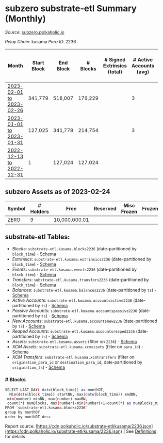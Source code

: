 # subzero substrate-etl Summary (Monthly)

_Source_: [subzero.polkaholic.io](https://subzero.polkaholic.io)

*Relay Chain*: kusama
*Para ID*: 2236



| Month | Start Block | End Block | # Blocks | # Signed Extrinsics (total) | # Active Accounts (avg) | # Addresses with Balances (max) | Issues |
| ----- | ----------- | --------- | -------- | --------------------------- | ----------------------- | ------------------------------- | ------ |
| [2023-02-01 to 2023-02-26](/kusama/2236-subzero/2023-02-28.md) | 341,779 | 518,007 | 176,229 |  | 3 | 9 | -   |   
| [2023-01-01 to 2023-01-31](/kusama/2236-subzero/2023-01-31.md) | 127,025 | 341,778 | 214,754 |  | 3 | 9 | -   |   
| [2022-12-13 to 2022-12-31](/kusama/2236-subzero/2022-12-31.md) | 1 | 127,024 | 127,024 |  |  | 9 | -   |   

## subzero Assets as of 2023-02-24



| Symbol | # Holders | Free | Reserved | Misc Frozen | Frozen | Price | AssetID | 
| ----- | --------- | ---- | -------- | ----------- | ------ | ----- | --- |
| [ZERO](/kusama/assets/ZERO) | 9 | 10,000,000.01  |   |    |   |  |   `{"Token":"ZERO"}` | 

## substrate-etl Tables:

* _Blocks_: `substrate-etl.kusama.blocks2236` (date-partitioned by `block_time`) - [Schema](/schema/balances.json)
* _Extrinsics_: `substrate-etl.kusama.extrinsics2236` (date-partitioned by `block_time`) - [Schema](/schema/extrinsics.json)
* _Events_: `substrate-etl.kusama.events2236` (date-partitioned by `block_time`) - [Schema](/schema/events.json)
* _Transfers_: `substrate-etl.kusama.transfers2236` (date-partitioned by `block_time`) - [Schema](/schema/transfers.json)
* _Balances_: `substrate-etl.kusama.balances2236` (date-partitioned by `ts`) - [Schema](/schema/balances.json)
* _Active Accounts_: `substrate-etl.kusama.accountsactive2236` (date-partitioned by `ts`) - [Schema](/schema/accountsactive.json)
* _Passive Accounts_: `substrate-etl.kusama.accountspassive2236` (date-partitioned by `ts`) - [Schema](/schema/accountspassive.json)
* _New Accounts_: `substrate-etl.kusama.accountsnew2236` (date-partitioned by `ts`) - [Schema](/schema/accountsnew.json)
* _Reaped Accounts_: `substrate-etl.kusama.accountsreaped2236` (date-partitioned by `ts`) - [Schema](/schema/accountsreaped.json)
* _Assets_: `substrate-etl.kusama.assets` (filter on `2236`) - [Schema](/schema/assets.json)
* _XCM Assets_: `substrate-etl.kusama.xcmassets` (filter on `para_id`) - [Schema](/schema/xcmassets.json)
* _XCM Transfers_: `substrate-etl.kusama.xcmtransfers` (filter on `origination_para_id` or `destination_para_id`, date-partitioned by `origination_ts`) - [Schema](/schema/xcmtransfers.json)

### # Blocks
```bash
SELECT LAST_DAY( date(block_time)) as monthDT,
  Min(date(block_time)) startBN, max(date(block_time)) endBN, 
 min(number) minBN, max(number) maxBN, 
 count(*) numBlocks, max(number)-min(number)+1-count(*) as numBlocks_missing 
FROM `substrate-etl.kusama.blocks2236` 
group by monthDT 
order by monthDT desc
```


Report source: [https://cdn.polkaholic.io/substrate-etl/kusama/2236.json](https://cdn.polkaholic.io/substrate-etl/kusama/2236.json) | See [Definitions](/DEFINITIONS.md) for details

